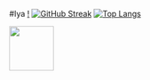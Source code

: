 #Iya
[!](https://komarev.com/ghpvc/?username=mencretsu&color=red)
[![GitHub Streak](https://github-readme-streak-stats.herokuapp.com?user=mencretsu&theme=dark&background=000000)](https://git.io/streak-stats) 
[![Top Langs](https://github-readme-stats.vercel.app/api/top-langs/?username=mencretsu&layout=compact)](https://github.com/mencretsu/github-readme-stats)

<img src="https://c.tenor.com/8Qlx6iFGFrMAAAAi/goose-pepe-the-frog.gif" width="80">
